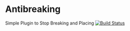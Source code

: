 Antibreaking
============

Simple Plugin to Stop Breaking and Placing [![Build Status](https://travis-ci.org/Relicum/Antibreaking.png?branch=master)](https://travis-ci.org/Relicum/Antibreaking)
